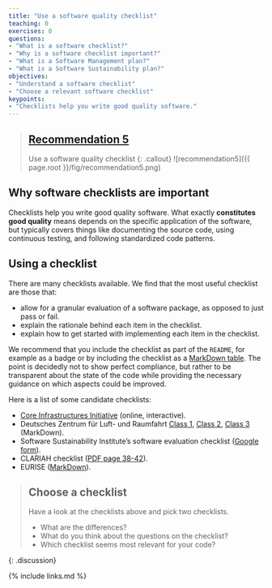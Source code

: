 ```yaml
---
title: "Use a software quality checklist"
teaching: 0
exercises: 0
questions:
- "What is a software checklist?"
- "Why is a software checklist important?"
- "What is a Software Management plan?"
- "What is a Software Sustainability plan?"
objectives:
- "Understand a software checklist"
- "Choose a relevant software checklist"
keypoints:
- "Checklists help you write good quality software."
---
```


> ## [Recommendation 5](https://fair-software.eu/recommendations/checklist)
>
> Use a software quality checklist
{: .callout}
![recommendation5]({{ page.root }}/fig/recommendation5.png)

## Why software checklists are important

Checklists help you write good quality software. What exactly **constitutes
good quality** means depends on the specific application of the software,
but typically covers things like documenting the source code,
using continuous testing, and following standardized code patterns.

## Using a checklist

There are many checklists available. We find that the most useful checklist are those that:

- allow for a granular evaluation of a software package, as opposed to just pass or fail.
- explain the rationale behind each item in the checklist.
- explain how to get started with implementing each item in the checklist.

We recommend that you include the checklist as part of the ``README``, for example as
a badge or by including the checklist as a
[MarkDown table](https://github.com/adam-p/markdown-here/wiki/Markdown-Cheatsheet#tables).
The point is decidedly not to show perfect compliance, but rather to be transparent about
the state of the code while providing the necessary guidance on which aspects could be improved.

Here is a list of some candidate checklists:

- [Core Infrastructures Initiative](https://bestpractices.coreinfrastructure.org/en) (online, interactive).
- Deutsches Zentrum für Luft- und Raumfahrt
[Class 1](https://rse.dlr.de/download/checklist_applicationclass_1-markdown_v1.0.md),
[Class 2](https://rse.dlr.de/download/checklist_applicationclass_2-markdown_v1.0.md),
[Class 3](https://rse.dlr.de/download/checklist_applicationclass_3-markdown_v1.0.md) (MarkDown).
- Software Sustainability Institute’s software evaluation checklist ([Google form](https://docs.google.com/forms/d/e/1FAIpQLSf0ccsVdN-nXJCHLluJ-hANZlp8rDKgprJa0oTYiLZSDxh3DA/viewform)).
- CLARIAH checklist ([PDF page 38-42](https://github.com/CLARIAH/software-quality-guidelines/blob/v1.0/softwareguidelines.pdf)).
- EURISE ([MarkDown](https://github.com/eurise-network/technical-reference/blob/v0.1/quality/software-checklist.rst)).

> ## Choose a checklist
>
> Have a look at the checklists above and pick two checklists.
>
> - What are the differences?
> - What do you think about the questions on the checklist?
> - Which checklist seems most relevant for your code?
>
{: .discussion}

{% include links.md %}
